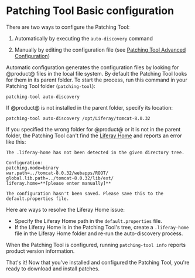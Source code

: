 # Patching Tool Basic configuration [](id=patching-tool-basic-configuration)

There are two ways to configure the Patching Tool:

1.  Automatically by executing the `auto-discovery` command

2.  Manually by editing the configuration file (see
    [Patching Tool Advanced Configuration](https://customer.liferay.com/documentation/7.1/deploy/-/official_documentation/deployment/patching-tool-advanced-configuration))

Automatic configuration generates the configuration files by looking for
@product@ files in the local file system. By default the Patching Tool looks for
them in its parent folder. To start the process, run this command in your
Patching Tool folder (`patching-tool`):

    patching-tool auto-discovery

If @product@ is not installed in the parent folder, specify its location: 

    patching-tool auto-discovery /opt/Liferay/tomcat-8.0.32

If you specified the wrong folder for @product@ or it is not in the parent
folder, the Patching Tool can't find the
[Liferay Home](/discover/deployment/-/knowledge_base/7-1/installing-liferay-portal#liferay-home)
and reports an error like this: 

    The .liferay-home has not been detected in the given directory tree.

    Configuration:
    patching.mode=binary
    war.path=../tomcat-8.0.32/webapps/ROOT/
    global.lib.path=../tomcat-8.0.32/lib/ext/
    liferay.home=**[please enter manually]**

    The configuration hasn't been saved. Please save this to the default.properties file.

Here are ways to resolve the Liferay Home issue:

- Specify the Liferay Home path in the `default.properties` file.
- If the Liferay Home is in the Patching Tool's tree, create a `.liferay-home` 
file in the Liferay Home folder and re-run the  auto-discovery process. 

When the Patching Tool is configured, running `patching-tool info` reports
product version information. 

That's it! Now that you've installed and configured the Patching Tool, you're
ready to download and install patches. 
